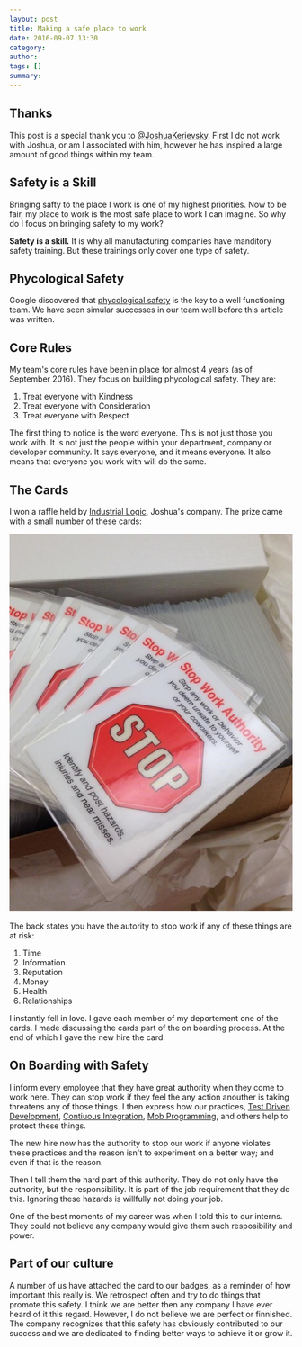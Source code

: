 ```yaml
---
layout: post
title: Making a safe place to work
date: 2016-09-07 13:30
category: 
author: 
tags: []
summary: 
---
```


## Thanks

This post is a special thank you to <a href="https://twitter.com/JoshuaKerievsky">@JoshuaKerievsky</a>. First I do not work with Joshua, or am I associated with him, however he has inspired a large amount of good things within my team.

## Safety is a Skill

Bringing safty to the place I work is one of my highest priorities. Now to be fair, my place to work is the most safe place to work I can imagine. So why do I focus on bringing safety to my work?

**Safety is a skill.** It is why all manufacturing companies have manditory safety training. But these trainings only cover one type of safety.

## Phycological Safety

Google discovered that <a href="http://www.nytimes.com/2016/02/28/magazine/what-google-learned-from-its-quest-to-build-the-perfect-team.html?_r=0">phycological safety</a> is the key to a well functioning team. We have seen simular successes in our team well before this article was written.

## Core Rules

My team's core rules have been in place for almost 4 years (as of September 2016). They focus on building phycological safety. They are:

1. Treat everyone with Kindness
1. Treat everyone with Consideration
1. Treat everyone with Respect

The first thing to notice is the word everyone. This is not just those you work with. It is not just the people within your department, company or developer community. It says everyone, and it means everyone. It also means that everyone you work with will do the same.

## The Cards

I won a raffle held by <a href="https://www.industriallogic.com/">Industrial Logic</a>, Joshua's company. The prize came with a small number of these cards:

![A box of 'Stop Work Authority' cards.](../../assets/img/posts/stop_work.jpg "Stop Work Athority Cards")

The back states you have the autority to stop work if any of these things are at risk:

1. Time
1. Information
1. Reputation
1. Money
1. Health
1. Relationships

I instantly fell in love. I gave each member of my deportement one of the cards. I made discussing the cards part of the on boarding process. At the end of which I gave the new hire the card.

## On Boarding with Safety

I inform every employee that they have great authority when they come to work here. They can stop work if they feel the any action anouther is taking threatens any of those things. I then express how our practices, [Test Driven Development](https://en.wikipedia.org/wiki/Test-driven_development), [Contiuous Integration](https://en.wikipedia.org/wiki/Continuous_integration), [Mob Programming](https://en.wikipedia.org/wiki/Mob_programming), and others help to protect these things.

The new hire now has the authority to stop our work if anyone violates these practices and the reason isn't to experiment on a better way; and even if that is the reason.

Then I tell them the hard part of this authority. They do not only have the authority, but the responsibility. It is part of the job requirement that they do this. Ignoring these hazards is willfully not doing your job.

One of the best moments of my career was when I told this to our interns. They could not believe any company would give them such resposibility and power.

## Part of our culture

A number of us have attached the card to our badges, as a reminder of how important this really is. We retrospect often and try to do things that promote this safety. I think we are better then any company I have ever heard of it this regard. However, I do not believe we are perfect or finnished. The company recognizes that this safety has obviously contributed to our success and we are dedicated to finding better ways to achieve it or grow it.

